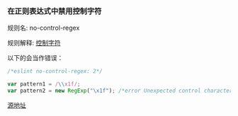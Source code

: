 ### 在正则表达式中禁用控制字符

规则名: no-control-regex

规则解释: [控制字符](https://zh.wikipedia.org/wiki/%E6%8E%A7%E5%88%B6%E5%AD%97%E7%AC%A6)

以下的会当作错误：
```js
/*eslint no-control-regex: 2*/

var pattern1 = /\\x1f/;
var pattern2 = new RegExp("\x1f"); /*error Unexpected control character in regular expression.*/
```

[源地址](http://eslint.org/docs/rules/no-control-regex)